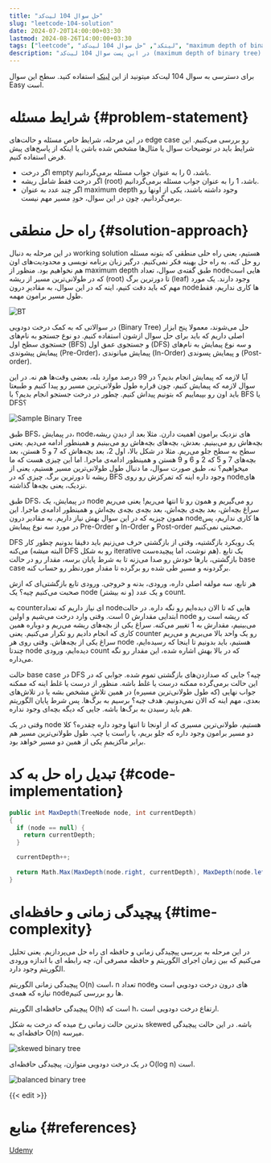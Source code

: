 ```yaml
---
title: "حل سوال 104 لیت‌کد"
slug: "leetcode-104-solution"
date: 2024-07-20T14:00:00+03:30
lastmod: 2024-08-26T14:00:00+03:30
tags: ["leetcode", "لیتکد", "حل سوال 104 لیت‌کد", "maximum depth of binary tree"]
description: "در این پست سوال 104 لیت‌کد (maximum depth of binary tree) رو حل می‌کنیم"
---
```

برای دسترسی به سوال 104 لیت‌کد میتونید از این [لینک](https://leetcode.com/problems/maximum-depth-of-binary-tree/) استفاده کنید. سطح این سوال Easy است.

# شرایط مسئله {#problem-statement}

در این مرحله، شرایط خاص مسئله و حالت‌های edge case رو بررسی می‌کنیم. این شرایط باید در توضیحات سوال یا مثال‌ها مشخص شده باشن یا اینکه از پاسخ‌های پیش فرض استفاده کنیم.

*   اگر درخت empty باشد، 0 را به عنوان جواب مسئله برمی‌گردانیم.
*   اگر درخت فقط شامل ریشه (root) باشد، 1 را به عنوان جواب مسئله برمی‌گردانیم.
*   اگر چند عدد به عنوان maximum depth وجود داشته باشند، یکی از اونها رو برمی‌گردانیم، چون در این سوال، خودِ مسیر مهم نیست.

# راه حل منطقی {#solution-approach}

در این مرحله به دنبال working solution هستیم، یعنی راه حلی منطقی که بتونه مسئله رو حل کنه. به راه حل بهینه فکر نمی‌کنیم. درگیر زبان برنامه نویسی و محدودیت‌های اون هم نخواهیم بود. منظور از maximum depth طبق گفته‌ی سوال، تعداد nodeهایی است که در طولانی‌ترین مسیر از ریشه (root) تا دورترین برگ (leaf) وجود دارند. یک مورد مهم که باید دقت کنیم، اینه که در این سوال، به مقادیرِ درون nodeها کاری نداریم، فقط طول مسیر برامون مهمه.

![BT](./images/BT.png#center)

در سوالاتی که به کمک درخت دودویی (Binary Tree) حل می‌شوند، معمولا پنج ابزار اصلی داریم که باید برای حل سوال ازشون استفاده کنیم. دو نوع جستجو به نام‌های جستجوی سطح اول (BFS) و جستجوی عمق اول (DFS) و سه نوع پیمایش به نام‌های پیمایش پیشوندی (Pre-Order)، پیمایش میانوندی (In-Order) و پیمایش پسوندی (Post- order).

آیا لازمه که پیمایش انجام بدیم؟ در 99 درصد موارد بله، بعضی وقت‌ها هم نه. در این سوال لازمه که پیمایش کنیم، چون قراره طول طولانی‌ترین مسیر رو پیدا کنیم و طبیعتا باید اون رو بپیماییم که بتونیم پیداش کنیم. چطور در درخت جستجو انجام بدیم؟ با BFS یا DFS؟

![Sample Binary Tree](./images/Sample-Binary-Tree.png#center)

طبق BFS، در پیمایش، nodeهای نزدیک برامون اهمیت دارن. مثلا بعد از دیدنِ ریشه، بچه‌هاش رو می‌بینیم. بعدش، بچه‌های بچه‌هاش رو می‌بینیم و همینطور ادامه می‌دیم. یعنی سطح به سطح جلو می‌ریم. مثلا در شکل بالا، اول 2، بعد بچه‌هاش که 7 و 5 هستن، بعد بچه‌های 7 و 5 که 2 و 6 و 9 هستن و همینطور ادامه‌ی ماجرا. اما این چیزی هست که ما میخواهیم؟ نه، طبق صورت سوال، ما دنبال طول طولانی‌ترین مسیر هستیم، یعنی از ریشه تا دورترین برگ. چیزی که در BFS وجود داره اینه که تمرکزش رو روی nodeهای نزدیک، یعنی بچه‌ها گذاشته.

طبق DFS، در پیمایش، یک node رو می‌گیریم و همون رو تا انتها می‌ریم! یعنی می‌ریم سراغ بچه‌اش، بعد بچه‌ی بچه‌اش، بعد بچه‌ی بچه‌ی بچه‌اش و همینطور ادامه‌ی ماجرا. این همون چیزیه که در این سوال بهش نیاز داریم. به مقادیر درون nodeها کاری نداریم، پس در مورد سه نوع پیمایش Pre-Order و In-Order و Post-order صحبتی نمی‌کنیم.

DFS یک رویکرد بازگشتیه، وقتی از بازگشتی حرف می‌زنیم باید دقیقا بدونیم چطور کار می‌کنه (البته میشه DFS رو به شکل iterative هم نوشت، اما پیچیده‌ست). یک تابع بازگشتی، بارها خودش رو صدا می‌زنه تا به شرط پایان برسه، مقدار رو در حالت base case برگردونه و مسیرِ طی شده رو برگرده تا مقدار موردنظر رو حساب کنه.

هر تابع، سه مولفه اصلی داره، ورودی، بدنه و خروجی. ورودی تابع بازگشتی‌ای که ازش صحبت می‌کنیم چیه؟ یک node (و نه بیشتر) و یک عدد count.

به counter‌ای نیاز داریم که تعداد nodeهایی که تا الان دیده‌ایم رو نگه داره. در حالت ابتدایی مقدارش 0 است. وقتی وارد درخت می‌شیم و اولین node که ریشه است رو می‌بینیم، مقدارش به 1 تغییر می‌کنه. سراغ یکی از بچه‌های ریشه می‌ریم و دوباره همین کاری که انجام دادیم رو تکرار می‌کنیم. یعنی counter رو یک واحد بالا می‌بریم و می‌ریم سراغ یکی از بچه‌هاش. وقتی روی هر node هستیم، باید بدونیم تا اینجا که رسیده‌ایم، چندتا node دیده‌ایم، ورودی count که در بالا بهش اشاره شده، این مقدار رو نگه می‌داره.

حالت base case در DFS چیه؟ جایی که صدازدن‌های بازگشتی تموم شده. جوابی که در این حالت برمی‌گرده ممکنه درست یا غلط باشه. منظور از درست یا غلط اینه که ممکنه جواب نهایی (که طول طولانی‌ترین مسیره) در همین تلاش مشخص بشه یا در تلاش‌های بعدی، مهم اینه که الان نمی‌دونیم. هدف چیه؟ برسیم به برگ‌ها. پس شرط پایان الگوریتم هم باید رسیدن به برگ‌ها باشه. جایی که دیگه بچه‌ای وجود نداره.

وقتی در یک node هستیم، طولانی‌ترین مسیری که از اونجا تا انتها وجود داره چقدره؟ کلا دو مسیر برامون وجود داره که جلو بریم، یا راست یا چپ. طول طولانی‌ترین مسیر هم برابر ماکزیممِ یکی از همین دو مسیر خواهد بود.

# تبدیل راه حل به کد {#code-implementation}

```csharp
public int MaxDepth(TreeNode node, int currentDepth) 
{
  if (node == null) {
    return currentDepth;
  }

  currentDepth++;
  
  return Math.Max(MaxDepth(node.right, currentDepth), MaxDepth(node.left, currentDepth));
}
```

# پیچیدگی زمانی و حافظه‌ای {#time-complexity}

در این مرحله به بررسی پیچیدگی زمانی و حافظه ای راه حل می‌پردازیم. یعنی تحلیل می‌کنیم که بین زمان اجرای الگوریتم و حافظه مصرفی آن، چه رابطه ای با اندازه ورودی الگوریتم وجود دارد.

پیچیدگی زمانی الگوریتم O(n) است، n تعداد nodeهای درون درخت دودویی است و نیازه که همه‌ی nodeها رو بررسی کنیم.

پیچیدگی حافظه‌ای الگوریتم O(h) است که h، ارتفاع درخت دودویی است.

بدترین حالت زمانی رخ میده که درخت به شکل skewed باشه. در این حالت پیچیدگی حافظه‌ای به O(n) میرسه.

![skewed binary tree](./images/skewed-binary-tree.png#center)

در یک درخت دودویی متوازن، پیچیدگی حافظه‌ای O(log n) است.

![balanced binary tree](./images/balanced-binary-tree.png#center)

{{< edit >}}

# منابع {#references}
[Udemy](https://www.udemy.com/course/master-the-coding-interview-big-tech-faang-interviews/)